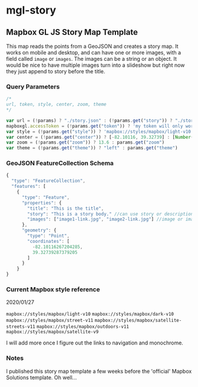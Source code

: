 # mgl-story
## Mapbox GL JS Story Map Template

This map reads the points from a GeoJSON and creates a story map. It works on mobile and desktop, and can have one or more images, with a field called ``image`` or ``images``. The images can be a string or an object. It would be nice to have multiple images turn into a slideshow but right now they just append to story before the title.

### Query Parameters

```JavaScript
/*
url, token, style, center, zoom, theme
*/

var url = (!params) ? "./story.json" : (!params.get("story")) ? "./story.json" : params.get("story") : 
mapboxgl.accessToken = (!params.get("token")) ? 'my token will only work on this url' : params.get("token");
var style = (!params.get("style")) ? 'mapbox://styles/mapbox/light-v10' : style;
var center = (!params.get("center")) ? [-82.10116, 39.32739] : [Number(params.get("center").split(",")[0]),Number(params.get("center").split(",")[1])];
var zoom = (!params.get("zoom")) ? 13.6 : params.get("zoom")
var theme = (!params.get("theme")) ? "left" : params.get("theme")

```

### GeoJSON FeatureCollection Schema

```JavaScript
{
  "type": "FeatureCollection",
  "features": [
    {
      "type": "Feature",
      "properties": {
        "title": "This is the title", 
        "story": "This is a story body." //can use story or description for the field name
        "images": ["image1-link.jpg", "image2-link.jpg"] //image or images
      },
      "geometry": {
        "type": "Point",
        "coordinates": [
          -82.10116267204285,
          39.32739287379205
        ]
      }
    }
}

```

### Current Mapbox style reference
2020/01/27

``mapbox://styles/mapbox/light-v10``
``mapbox://styles/mapbox/dark-v10``
``mapbox://styles/mapbox/street-v11``
``mapbox://styles/mapbox/satellite-streets-v11``
``mapbox://styles/mapbox/outdoors-v11``
``mapbox://styles/mapbox/satellite-v9``

I will add more once I figure out the links to navigation and monochrome.

### Notes

I published this story map template a few weeks before the 'official' Mapbox Solutions template. Oh well...